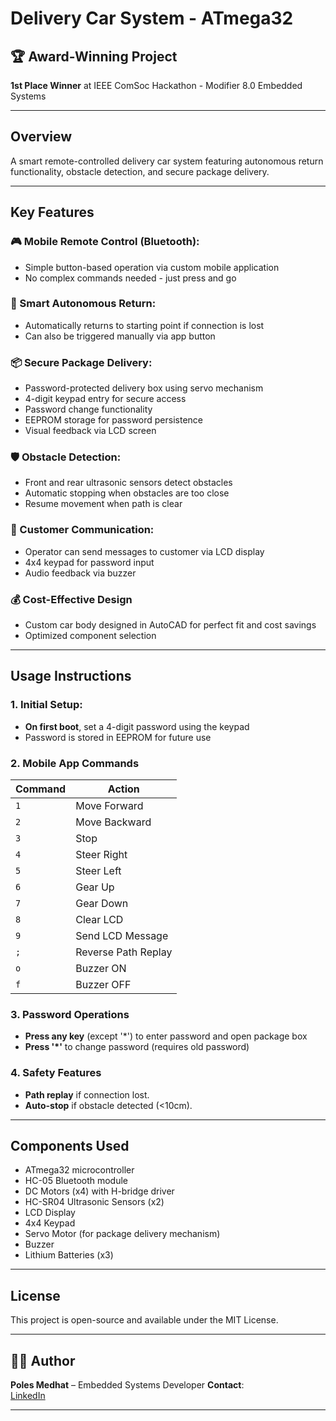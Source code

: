 # Delivery Car System - ATmega32

## 🏆 Award-Winning Project
**1st Place Winner** at IEEE ComSoc Hackathon - Modifier 8.0 Embedded Systems

---

## Overview
A smart remote-controlled delivery car system featuring autonomous return functionality, obstacle detection, and secure package delivery.

---

## Key Features

### 🎮 Mobile Remote Control (Bluetooth):
- Simple button-based operation via custom mobile application
- No complex commands needed - just press and go

### 🔄 Smart Autonomous Return:
- Automatically returns to starting point if connection is lost
- Can also be triggered manually via app button

### 📦 Secure Package Delivery:
- Password-protected delivery box using servo mechanism
- 4-digit keypad entry for secure access
- Password change functionality
- EEPROM storage for password persistence
- Visual feedback via LCD screen

### 🛡️ Obstacle Detection:
  - Front and rear ultrasonic sensors detect obstacles
  - Automatic stopping when obstacles are too close
  - Resume movement when path is clear

### 💬 Customer Communication:
- Operator can send messages to customer via LCD display
- 4x4 keypad for password input
- Audio feedback via buzzer

### 💰 Cost-Effective Design
- Custom car body designed in AutoCAD for perfect fit and cost savings
- Optimized component selection

---

## Usage Instructions

### 1. **Initial Setup**:
   - **On first boot**, set a 4-digit password using the keypad
   - Password is stored in EEPROM for future use

### **2. Mobile App Commands**  
  | Command | Action |  
  |---------|--------|  
  | `1` | Move Forward |  
  | `2` | Move Backward |  
  | `3` | Stop |  
  | `4` | Steer Right |  
  | `5` | Steer Left |  
  | `6` | Gear Up |  
  | `7` | Gear Down |  
  | `8` | Clear LCD |  
  | `9` | Send LCD Message |  
  | `;` | Reverse Path Replay |  
  | `o` | Buzzer ON |  
  | `f` | Buzzer OFF |

### **3. Password Operations**  
   - **Press any key** (except '*') to enter password and open package box
   - **Press '*'** to change password (requires old password)

### **4. Safety Features**  
- **Path replay** if connection lost.  
- **Auto-stop** if obstacle detected (<10cm). 

---

## Components Used
- ATmega32 microcontroller
- HC-05 Bluetooth module
- DC Motors (x4) with H-bridge driver
- HC-SR04 Ultrasonic Sensors (x2)
- LCD Display
- 4x4 Keypad
- Servo Motor (for package delivery mechanism)
- Buzzer
- Lithium Batteries (x3)

---

## License
This project is open-source and available under the MIT License.

---

## 👨‍💻 Author

**Poles Medhat** – Embedded Systems Developer
**Contact**:  
[LinkedIn](https://www.linkedin.com/in/boles-medhat) 

---

